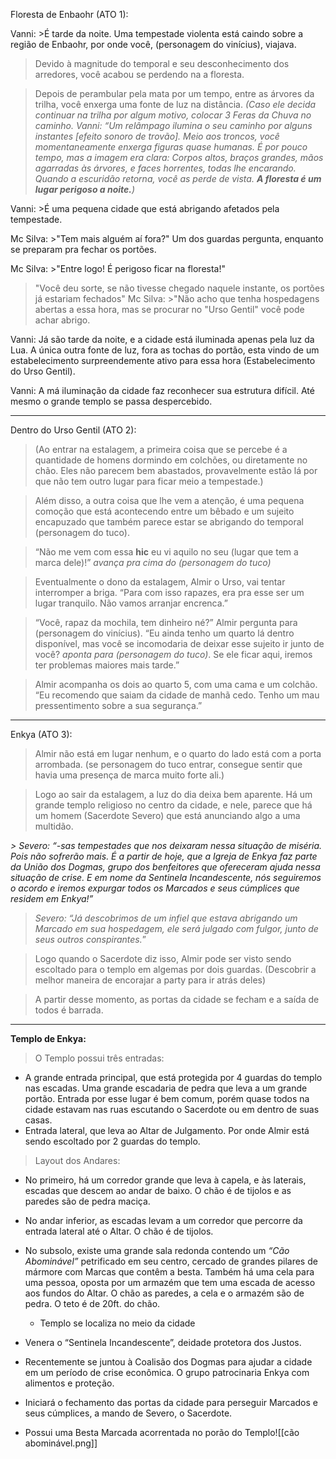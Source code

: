 Floresta de Enbaohr (ATO 1):

Vanni: >É tarde da noite. Uma tempestade violenta está caindo sobre a região de Enbaohr, por onde você, (personagem do vinícius), viajava.

> Devido à magnitude do temporal e seu desconhecimento dos arredores, você acabou se perdendo na a floresta.

> Depois de perambular pela mata por um tempo, entre as árvores da trilha, você enxerga uma fonte de luz na distância. _(Caso ele decida continuar na trilha por algum motivo, colocar 3 Feras da Chuva no caminho. Vanni: “Um relâmpago ilumina o seu caminho por alguns instantes [efeito sonoro de trovão]. Meio aos troncos, você momentaneamente enxerga figuras quase humanas. É por pouco tempo, mas a imagem era clara: Corpos altos, braços grandes, mãos agarradas às árvores, e faces horrentes, todas lhe encarando. Quando a escuridão retorna, você as perde de vista. **A floresta é um lugar perigoso a noite.**)_

Vanni: >É uma pequena cidade que está abrigando afetados pela tempestade.

Mc Silva: >"Tem mais alguém aí fora?" Um dos guardas pergunta, enquanto se preparam pra fechar os portões.

Mc Silva: >"Entre logo! É perigoso ficar na floresta!"

> "Você deu sorte, se não tivesse chegado naquele instante, os portões já estariam fechados" Mc Silva: >"Não acho que tenha hospedagens abertas a essa hora, mas se procurar no "Urso Gentil" você pode achar abrigo.

Vanni: Já são tarde da noite, e a cidade está iluminada apenas pela luz da Lua. A única outra fonte de luz, fora as tochas do portão, esta vindo de um estabelecimento surpreendemente ativo para essa hora (Estabelecimento do Urso Gentil).

Vanni: A má iluminação da cidade faz reconhecer sua estrutura difícil. Até mesmo o grande templo se passa despercebido.

---

Dentro do Urso Gentil (ATO 2):

> (Ao entrar na estalagem, a primeira coisa que se percebe é a quantidade de homens dormindo em colchões, ou diretamente no chão. Eles não parecem bem abastados, provavelmente estão lá por que não tem outro lugar para ficar meio a tempestade.)

> Além disso, a outra coisa que lhe vem a atenção, é uma pequena comoção que está acontecendo entre um bêbado e um sujeito encapuzado que também parece estar se abrigando do temporal (personagem do tuco).

> “Não me vem com essa **hic** eu vi aquilo no seu (lugar que tem a marca dele)!” _avança pra cima do (personagem do tuco)_

> Eventualmente o dono da estalagem, Almir o Urso, vai tentar interromper a briga. “Para com isso rapazes, era pra esse ser um lugar tranquilo. Não vamos arranjar encrenca.”

> “Você, rapaz da mochila, tem dinheiro né?” Almir pergunta para (personagem do vinícius). “Eu ainda tenho um quarto lá dentro disponível, mas você se incomodaria de deixar esse sujeito ir junto de você? _aponta para (personagem do tuco)_. Se ele ficar aqui, iremos ter problemas maiores mais tarde.”

> Almir acompanha os dois ao quarto 5, com uma cama e um colchão. “Eu recomendo que saiam da cidade de manhã cedo. Tenho um mau pressentimento sobre a sua segurança.”

---

Enkya (ATO 3):

> Almir não está em lugar nenhum, e o quarto do lado está com a porta arrombada. (se personagem do tuco entrar, consegue sentir que havia uma presença de marca muito forte ali.)

> Logo ao sair da estalagem, a luz do dia deixa bem aparente. Há um grande templo religioso no centro da cidade, e nele, parece que há um homem (Sacerdote Severo) que está anunciando algo a uma multidão.

_> Severo: “-sas tempestades que nos deixaram nessa situação de miséria. Pois não sofrerão mais. É a partir de hoje, que a Igreja de Enkya faz parte da União dos Dogmas, grupo dos benfeitores que ofereceram ajuda nessa situação de crise. E em nome da Sentinela Incandescente, nós seguiremos o acordo e iremos expurgar todos os Marcados e seus cúmplices que residem em Enkya!”_

> _Severo: “Já descobrimos de um infiel que estava abrigando um Marcado em sua hospedagem, ele será julgado com fulgor, junto de seus outros conspirantes._”

> Logo quando o Sacerdote diz isso, Almir pode ser visto sendo escoltado para o templo em algemas por dois guardas. (Descobrir a melhor maneira de encorajar a party para ir atrás deles)

> A partir desse momento, as portas da cidade se fecham e a saída de todos é barrada.

---

**Templo de Enkya:**

> O Templo possui três entradas:

- A grande entrada principal, que está protegida por 4 guardas do templo nas escadas. Uma grande escadaria de pedra que leva a um grande portão. Entrada por esse lugar é bem comum, porém quase todos na cidade estavam nas ruas escutando o Sacerdote ou em dentro de suas casas.
- Entrada lateral, que leva ao Altar de Julgamento. Por onde Almir está sendo escoltado por 2 guardas do templo.

> Layout dos Andares:

- No primeiro, há um corredor grande que leva à capela, e às laterais, escadas que descem ao andar de baixo. O chão é de tijolos e as paredes são de pedra maciça.
- No andar inferior, as escadas levam a um corredor que percorre da entrada lateral até o Altar. O chão é de tijolos.
- No subsolo, existe uma grande sala redonda contendo um _“Cão Abominável”_ petrificado em seu centro, cercado de grandes pilares de mármore com Marcas que contêm a besta. Também há uma cela para uma pessoa, oposta por um armazém que tem uma escada de acesso aos fundos do Altar. O chão as paredes, a cela e o armazém são de pedra. O teto é de 20ft. do chão.
  
  - Templo se localiza no meio da cidade
- Venera o “Sentinela Incandescente”, deidade protetora dos Justos.
- Recentemente se juntou à Coalisão dos Dogmas para ajudar a cidade em um período de crise econômica. O grupo patrocinaria Enkya com alimentos e proteção.
- Iniciará o fechamento das portas da cidade para perseguir Marcados e seus cúmplices, a mando de Severo, o Sacerdote.
- Possui uma Besta Marcada acorrentada no porão do Templo![[cão abominável.png]]